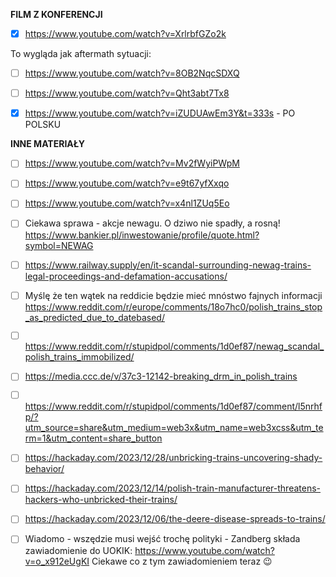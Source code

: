 **FILM Z KONFERENCJI**  
- [x] https://www.youtube.com/watch?v=XrlrbfGZo2k  

To wygląda jak aftermath sytuacji: 
- [ ] https://www.youtube.com/watch?v=8OB2NqcSDXQ  

- [ ] https://www.youtube.com/watch?v=Qht3abt7Tx8  

- [x] https://www.youtube.com/watch?v=iZUDUAwEm3Y&t=333s - PO POLSKU

**INNE MATERIAŁY**  

- [ ] https://www.youtube.com/watch?v=Mv2fWyiPWpM  

- [ ] https://www.youtube.com/watch?v=e9t67yfXxqo 

- [ ] https://www.youtube.com/watch?v=x4nl1ZUq5Eo   

- [ ] Ciekawa sprawa - akcje newagu. O dziwo nie spadły, a rosną! https://www.bankier.pl/inwestowanie/profile/quote.html?symbol=NEWAG  
- [ ] https://www.railway.supply/en/it-scandal-surrounding-newag-trains-legal-proceedings-and-defamation-accusations/  
- [ ] Myślę że ten wątek na reddicie będzie mieć mnóstwo fajnych informacji https://www.reddit.com/r/europe/comments/18o7hc0/polish_trains_stop_as_predicted_due_to_datebased/    
- [ ] https://www.reddit.com/r/stupidpol/comments/1d0ef87/newag_scandal_polish_trains_immobilized/  
- [ ] https://media.ccc.de/v/37c3-12142-breaking_drm_in_polish_trains  
- [ ] https://www.reddit.com/r/stupidpol/comments/1d0ef87/comment/l5nrhfp/?utm_source=share&utm_medium=web3x&utm_name=web3xcss&utm_term=1&utm_content=share_button  
- [ ] https://hackaday.com/2023/12/28/unbricking-trains-uncovering-shady-behavior/  
- [ ] https://hackaday.com/2023/12/14/polish-train-manufacturer-threatens-hackers-who-unbricked-their-trains/  
- [ ] https://hackaday.com/2023/12/06/the-deere-disease-spreads-to-trains/  
- [ ] Wiadomo - wszędzie musi wejść trochę polityki - Zandberg składa zawiadomienie do UOKIK: https://www.youtube.com/watch?v=o_x912eUgKI Ciekawe co z tym zawiadomieniem teraz 😉  














